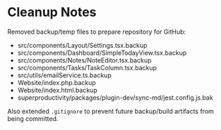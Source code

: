 # Cleanup Notes

Removed backup/temp files to prepare repository for GitHub:

- src/components/Layout/Settings.tsx.backup
- src/components/Dashboard/SimpleTodayView.tsx.backup
- src/components/Notes/NoteEditor.tsx.backup
- src/components/Tasks/TaskColumn.tsx.backup
- src/utils/emailService.ts.backup
- Website/index.php.backup
- Website/index.html.backup
- superproductivity/packages/plugin-dev/sync-md/jest.config.js.bak

Also extended `.gitignore` to prevent future backup/build artifacts from being committed.
